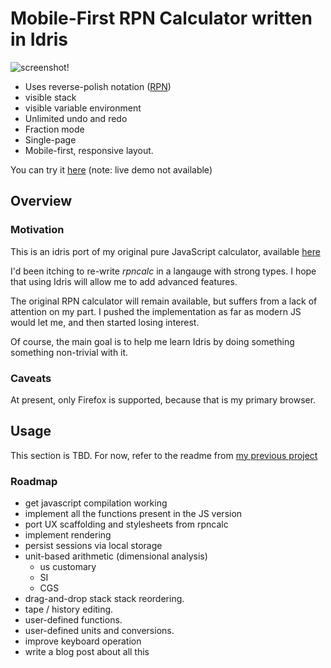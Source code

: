 # Mobile-First RPN Calculator written in Idris

![screenshot!](images/screenshot.png)

- Uses reverse-polish notation ([RPN](https://en.wikipedia.org/wiki/Reverse_Polish_notation))
- visible stack
- visible variable environment
- Unlimited undo and redo
- Fraction mode
- Single-page
- Mobile-first, responsive layout.

You can try it [here](https://emdash.github.io/irpn) (note: live demo not available)

## Overview

### Motivation

This is an idris port of my original pure JavaScript calculator,
available [here](https://github.com/emdash/rpncalc)

I'd been itching to re-write *rpncalc* in a langauge with strong
types. I hope that using Idris will allow me to add advanced features.

The original RPN calculator will remain available, but suffers from a
lack of attention on my part. I pushed the implementation as far as
modern JS would let me, and then started losing interest.

Of course, the main goal is to help me learn Idris by doing something
something non-trivial with it.
  
### Caveats

At present, only Firefox is supported, because that is my primary
browser.

## Usage

This section is TBD. For now, refer to the readme from [my previous
project](https://github.com/emdash/rpncalc)

### Roadmap

- get javascript compilation working
- implement all the functions present in the JS version
- port UX scaffolding and stylesheets from rpncalc
- implement rendering
- persist sessions via local storage
- unit-based arithmetic (dimensional analysis)
  - us customary
  - SI
  - CGS
- drag-and-drop stack stack reordering.
- tape / history editing.
- user-defined functions.
- user-defined units and conversions.
- improve keyboard operation
- write a blog post about all this

